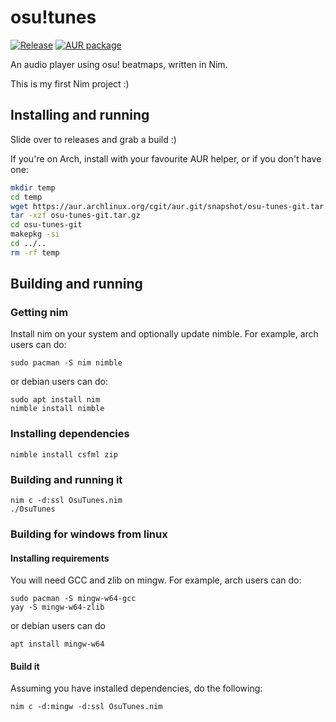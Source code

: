 # osu!tunes
[![Release](https://github.com/cainy-a/osu-tunes/actions/workflows/release.yml/badge.svg?branch=master)](https://github.com/cainy-a/osu-tunes/actions/workflows/release.yml) [![AUR package](https://repology.org/badge/version-for-repo/aur/osu-tunes.svg)](https://repology.org/project/osu-tunes/versions)

An audio player using osu! beatmaps, written in Nim.

This is my first Nim project :)

## Installing and running
Slide over to releases and grab a build :)

If you're on Arch, install with your favourite AUR helper, or if you don't have one:
```sh
mkdir temp
cd temp
wget https://aur.archlinux.org/cgit/aur.git/snapshot/osu-tunes-git.tar.gz
tar -xzf osu-tunes-git.tar.gz
cd osu-tunes-git
makepkg -si
cd ../..
rm -rf temp
```
## Building and running
### Getting nim
Install nim on your system and optionally update nimble.
For example, arch users can do:
```
sudo pacman -S nim nimble
```
or debian users can do:
```
sudo apt install nim
nimble install nimble
```
### Installing dependencies
```
nimble install csfml zip
```
### Building and running it
```
nim c -d:ssl OsuTunes.nim
./OsuTunes
```
### Building for windows from linux
#### Installing requirements
You will need GCC and zlib on mingw. For example, arch users can do:
```
sudo pacman -S mingw-w64-gcc
yay -S mingw-w64-zlib
```
or debian users can do
```
apt install mingw-w64
```
#### Build it
Assuming you have installed dependencies, do the following:
```
nim c -d:mingw -d:ssl OsuTunes.nim
```
